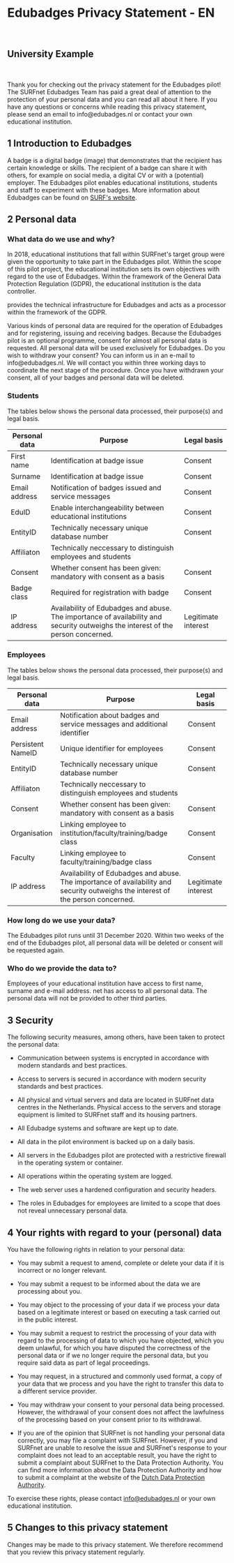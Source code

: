 Edubadges Privacy Statement - EN
================================

 

University Example
------------------

 

Thank you for checking out the privacy statement for the Edubadges pilot! The
SURFnet Edubadges Team has paid a great deal of attention to the protection of
your personal data and you can read all about it here. If you have any questions
or concerns while reading this privacy statement, please send an email to
info\@edubadges.nl or contact your own educational institution.

1 Introduction to Edubadges
---------------------------

A badge is a digital badge (image) that demonstrates that the recipient has
certain knowledge or skills. The recipient of a badge can share it with others,
for example on social media, a digital CV or with a (potential) employer. The
Edubadges pilot enables educational institutions, students and staff to
experiment with these badges. More information about Edubadges can be found on
[SURF's
website](https://www.surf.nl/innovatieprojecten/onderwijsinnovatie-met-ict/edubadges-en-microcredentialing.html).

2 Personal data
---------------

### What data do we use and why?

In 2018, educational institutions that fall within SURFnet's target group were
given the opportunity to take part in the Edubadges pilot. Within the scope of
this pilot project, the educational institution sets its own objectives with
regard to the use of Edubadges. Within the framework of the General Data
Protection Regulation (GDPR), the educational institution is the data
controller.

provides the technical infrastructure for Edubadges and acts as a processor
within the framework of the GDPR.

Various kinds of personal data are required for the operation of Edubadges and
for registering, issuing and receiving badges. Because the Edubadges pilot is an
optional programme, consent for almost all personal data is requested. All
personal data will be used exclusively for Edubadges. Do you wish to withdraw
your consent? You can inform us in an e-mail to info\@edubadges.nl. We will
contact you within three working days to coordinate the next stage of the
procedure. Once you have withdrawn your consent, all of your badges and personal
data will be deleted.

### Students

The tables below shows the personal data processed, their purpose(s) and legal
basis.

| **Personal data** | **Purpose**                                                                                                                      | **Legal basis**     |
|-------------------|----------------------------------------------------------------------------------------------------------------------------------|---------------------|
| First name        | Identification at badge issue                                                                                                    | Consent             |
| Surname           | Identification at badge issue                                                                                                    | Consent             |
| Email address     | Notification of badges issued and service messages                                                                               | Consent             |
| EduID             | Enable interchangeability between educational institutions                                                                       | Consent             |
| EntityID          | Technically necessary unique database number                                                                                     | Consent             |
| Affiliaton        | Technically neccessary to distinguish employees and students                                                                     |                     |
| Consent           | Whether consent has been given: mandatory with consent as a basis                                                                | Consent             |
| Badge class       | Required for registration with badge                                                                                             | Consent             |
| IP address        | Availability of Edubadges and abuse. The importance of availability and security outweighs the interest of the person concerned. | Legitimate interest |

### Employees

The tables below shows the personal data processed, their purpose(s) and legal
basis.

| **Personal data** | **Purpose**                                                                                                                      | **Legal basis**     |
|-------------------|----------------------------------------------------------------------------------------------------------------------------------|---------------------|
| Email address     | Notification about badges and service messages and additional identifier                                                         | Consent             |
| Persistent NameID | Unique identifier for employees                                                                                                  | Consent             |
| EntityID          | Technically necessary unique database number                                                                                     | Consent             |
| Affiliaton        | Technically neccessary to distinguish employees and students                                                                     |                     |
| Consent           | Whether consent has been given: mandatory with consent as a basis                                                                | Consent             |
| Organisation      | Linking employee to institution/faculty/training/badge class                                                                     | Consent             |
| Faculty           | Linking employee to faculty/training/badge class                                                                                 | Consent             |
| IP address        | Availability of Edubadges and abuse. The importance of availability and security outweighs the interest of the person concerned. | Legitimate interest |

### How long do we use your data?

The Edubadges pilot runs until 31 December 2020. Within two weeks of the end of
the Edubadges pilot, all personal data will be deleted or consent will be
requested again.

### Who do we provide the data to?

Employees of your educational institution have access to first name, surname and
e-mail address. net has access to all personal data. The personal data will not
be provided to other third parties.

3 Security
----------

The following security measures, among others, have been taken to protect the
personal data:

-   Communication between systems is encrypted in accordance with modern
    standards and best practices.

-   Access to servers is secured in accordance with modern security standards
    and best practices.

-   All physical and virtual servers and data are located in SURFnet data
    centres in the Netherlands. Physical access to the servers and storage
    equipment is limited to SURFnet staff and its housing partners.

-   All Edubadge systems and software are kept up to date.

-   All data in the pilot environment is backed up on a daily basis.

-   All servers in the Edubadges pilot are protected with a restrictive firewall
    in the operating system or container.

-   All operations within the operating system are logged.

-   The web server uses a hardened configuration and security headers.

-   The roles in Edubadges for employees are limited to a scope that does not
    reveal unnecessary personal data.

4 Your rights with regard to your (personal) data
-------------------------------------------------

You have the following rights in relation to your personal data:

-   You may submit a request to amend, complete or delete your data if it is
    incorrect or no longer relevant.

-   You may submit a request to be informed about the data we are processing
    about you.

-   You may object to the processing of your data if we process your data based
    on a legitimate interest or based on executing a task carried out in the
    public interest.

-   You may submit a request to restrict the processing of your data with regard
    to the processing of data to which you have objected, which you deem
    unlawful, for which you have disputed the correctness of the personal data
    or if we no longer require the personal data, but you require said data as
    part of legal proceedings.

-   You may request, in a structured and commonly used format, a copy of your
    data that we process and you have the right to transfer this data to a
    different service provider.

-   You may withdraw your consent to your personal data being processed.
    However, the withdrawal of your consent does not affect the lawfulness of
    the processing based on your consent prior to its withdrawal.

-   If you are of the opinion that SURFnet is not handling your personal data
    correctly, you may file a complaint with SURFnet. However, if you and
    SURFnet are unable to resolve the issue and SURFnet's response to your
    complaint does not lead to an acceptable result, you have the right to
    submit a complaint about SURFnet to the Data Protection Authority. You can
    find more information about the Data Protection Authority and how to submit
    a complaint at the website of the [Dutch Data Protection
    Authority](https://autoriteitpersoonsgegevens.nl).

To exercise these rights, please contact
[info\@edubadges.nl](mailto@info@edubadges.nl) or your own educational
institution.

5 Changes to this privacy statement
-----------------------------------

Changes may be made to this privacy statement. We therefore recommend that you
review this privacy statement regularly.
